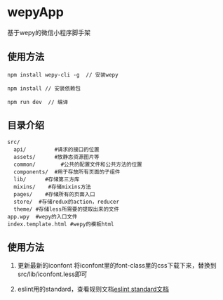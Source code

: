 # wepyApp
基于wepy的微信小程序脚手架

## 使用方法
```
npm install wepy-cli -g  // 安装wepy

npm install // 安装依赖包

npm run dev  // 编译

```

## 目录介绍
```
src/
  api/         #请求的接口的位置
  assets/      #放静态资源图片等
  common/        #公共的配置文件和公共方法的位置
  components/  #用于存放所有页面的子组件
  lib/      #存储第三方库
  mixins/    #存储mixins方法
  pages/    #存储所有的页面入口
  store/  #存储redux的action，reducer
  theme/ #存储less所需要的提取出来的文件
app.wpy  #wepy的入口文件
index.template.html #wepy的模板html
```

## 使用方法
1. 更新最新的iconfont
将iconfont里的font-class里的css下载下来，替换到src/lib/iconfont.less即可

2. eslint用的standard，查看规则文档[eslint standard文档](https://github.com/standard/standard/blob/master/docs/RULES-zhcn.md)